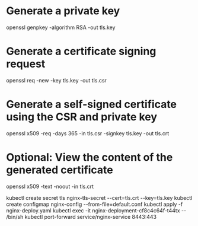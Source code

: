 # Generate a private key
openssl genpkey -algorithm RSA -out tls.key

# Generate a certificate signing request
openssl req -new -key tls.key -out tls.csr

# Generate a self-signed certificate using the CSR and private key
openssl x509 -req -days 365 -in tls.csr -signkey tls.key -out tls.crt

# Optional: View the content of the generated certificate
openssl x509 -text -noout -in tls.crt

kubectl create secret tls nginx-tls-secret --cert=tls.crt --key=tls.key
kubectl create configmap nginx-config --from-file=default.conf
kubectl apply -f nginx-deploy.yaml
kubectl exec -it nginx-deployment-cf8c4c64f-t44tx -- /bin/sh
kubectl port-forward service/nginx-service 8443:443